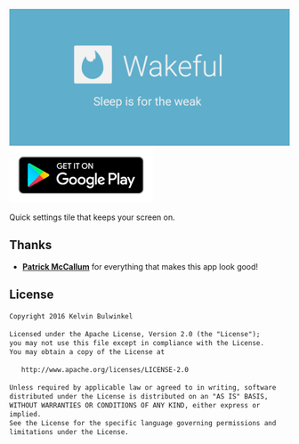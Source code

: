 [![Wakeful](art/banner.png)][1]
[![Get it on Google Play](art/en-play-badge.png)][1]


Quick settings tile that keeps your screen on.

Thanks
------
* [**Patrick McCallum**](http://www.linkedin.com/in/patrickmccallum) for everything that makes this app look good! 

License
--------

    Copyright 2016 Kelvin Bulwinkel

    Licensed under the Apache License, Version 2.0 (the "License");
    you may not use this file except in compliance with the License.
    You may obtain a copy of the License at

       http://www.apache.org/licenses/LICENSE-2.0

    Unless required by applicable law or agreed to in writing, software
    distributed under the License is distributed on an "AS IS" BASIS,
    WITHOUT WARRANTIES OR CONDITIONS OF ANY KIND, either express or implied.
    See the License for the specific language governing permissions and
    limitations under the License.
    
    

 [1]: https://play.google.com/store/apps/details?id=com.bulwinkel.wakeful